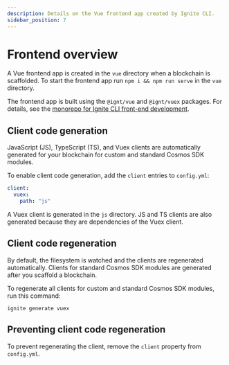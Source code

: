 ```yaml
---
description: Details on the Vue frontend app created by Ignite CLI.
sidebar_position: 7
---
```


# Frontend overview

A Vue frontend app is created in the `vue` directory when a blockchain is scaffolded. To start the frontend app run `npm i && npm run serve` in the `vue` directory.

The frontend app is built using the `@ignt/vue` and `@ignt/vuex` packages. For details, see the [monorepo for Ignite CLI front-end development](https://github.com/ignite-hq/vue).

## Client code generation

JavaScript (JS), TypeScript (TS), and Vuex clients are automatically generated for your blockchain for custom and standard Cosmos SDK modules.

To enable client code generation, add the `client` entries to `config.yml`:

```yaml
client:
  vuex:
    path: "js"
```

A Vuex client is generated in the `js` directory. JS and TS clients are also generated because they are dependencies of the Vuex client.

## Client code regeneration

By default, the filesystem is watched and the clients are regenerated automatically. Clients for standard Cosmos SDK modules are generated after you scaffold a blockchain.

To regenerate all clients for custom and standard Cosmos SDK modules, run this command:

`ignite generate vuex`

## Preventing client code regeneration	

To prevent regenerating the client, remove the `client` property from `config.yml`.	
